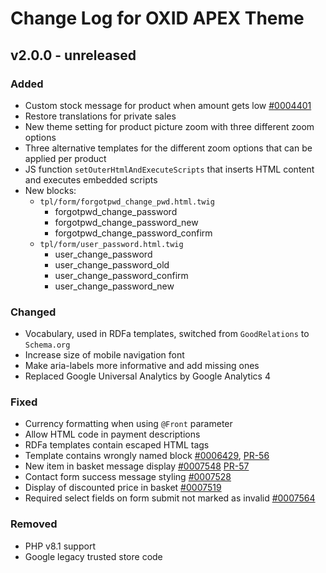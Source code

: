 # Change Log for OXID APEX Theme

## v2.0.0 - unreleased

### Added
- Custom stock message for product when amount gets low [#0004401](https://bugs.oxid-esales.com/view.php?id=4401)
- Restore translations for private sales
- New theme setting for product picture zoom with three different zoom options
- Three alternative templates for the different zoom options that can be applied per product
- JS function `setOuterHtmlAndExecuteScripts` that inserts HTML content and executes embedded scripts
- New blocks:
  - `tpl/form/forgotpwd_change_pwd.html.twig`
      - forgotpwd_change_password
      - forgotpwd_change_password_new
      - forgotpwd_change_password_confirm
  - `tpl/form/user_password.html.twig`
    - user_change_password
    - user_change_password_old
    - user_change_password_confirm
    - user_change_password_new

### Changed
- Vocabulary, used in RDFa templates, switched from `GoodRelations` to `Schema.org`
- Increase size of mobile navigation font
- Make aria-labels more informative and add missing ones
- Replaced Google Universal Analytics by Google Analytics 4

### Fixed
- Currency formatting when using `@Front` parameter
- Allow HTML code in payment descriptions
- RDFa templates contain escaped HTML tags
- Template contains wrongly named block [#0006429](https://bugs.oxid-esales.com/view.php?id=6429), [PR-56](https://github.com/OXID-eSales/apex-theme/pull/56)
- New item in basket message display [#0007548](https://bugs.oxid-esales.com/view.php?id=7548) [PR-57](https://github.com/OXID-eSales/apex-theme/pull/57)
- Contact form success message styling [#0007528](https://bugs.oxid-esales.com/view.php?id=7528)
- Display of discounted price in basket [#0007519](https://bugs.oxid-esales.com/view.php?id=7519)
- Required select fields on form submit not marked as invalid [#0007564](https://bugs.oxid-esales.com/view.php?id=7564)

### Removed
- PHP v8.1 support
- Google legacy trusted store code

